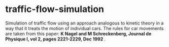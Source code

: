 # traffic-flow-simulation
Simulation of traffic flow using an approach analogous to kinetic theory in a way that it treats the motion of individual cars. The rules for car movements are taken from this paper: <b> K Nagel and M Schreckenberg, Journal de Physique I, vol 2, pages 2221-2229, Dec 1992 </b>. 
